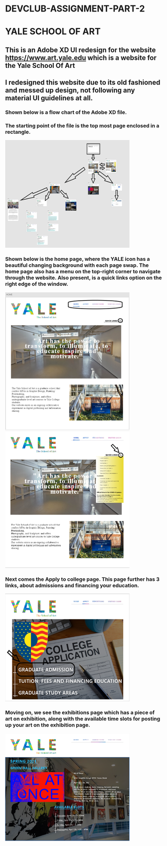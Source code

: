 # DEVCLUB-ASSIGNMENT-PART-2
# YALE SCHOOL OF ART


## This is an Adobe XD UI redesign for the website https://www.art.yale.edu which is a website for the Yale School Of Art
## I redesigned this website due to its old fashioned  and messed up design, not following any material UI guidelines at all.

### Shown below is a flow chart of the Adobe XD file. 
### The starting point of the file is the top most page enclosed in a rectangle.
<img src="./flow_chart.png" width="400px" height="345px"/>   

### Shown below is the home page, where the YALE icon has a beautiful changing background with each page swap. The home page also has a menu on the top-right corner to navigate through the website. Also present, is a quick links option on the right edge of the window.
<img src="./home_page.png" width="400px" height="440px"/>          <img src="./home_page_2.png" width="400px" height="440px"/>   

### Next comes the Apply to college page. This page further has 3 links, about admissions and financing your education.
<img src="./Apply_page.png" width="400px" height="345px"/>   

### Moving on, we see the exhibitions page which has a piece of art on exhibition, along with the available time slots for posting up your art on the exhibition page.
<img src="./Exhibitions_page.png" width="400px" height="345px"/>   


